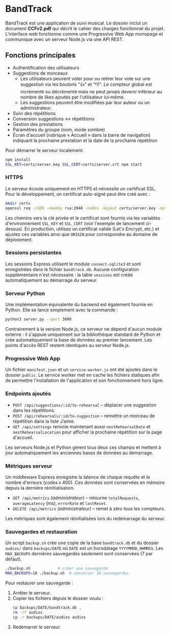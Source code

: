 # BandTrack

BandTrack est une application de suivi musical. Le dossier inclut un document 
**CCFv2.pdf** qui décrit le cahier des charges fonctionnel du projet. L'interface 
web fonctionne comme une Progressive Web App monopage et communique avec un 
serveur Node.js via une API REST.

## Fonctions principales
- Authentification des utilisateurs
- Suggestions de morceaux
  - Les utilisateurs peuvent voter pour ou retirer leur vote sur une suggestion
    via les boutons "👍" et "👎". Le compteur global est incrémenté ou
    décrémenté mais ne peut jamais devenir inférieur au nombre de likes
    ajoutés par l'utilisateur lui‑même.
  - Les suggestions peuvent être modifiées par leur auteur ou un administrateur.
- Suivi des répétitions
- Conversion suggestions \<-> répétitions
- Gestion des prestations
- Paramètres du groupe (nom, mode sombre)
- Écran d'accueil (rubrique « Accueil » dans la barre de navigation) indiquant
  la prochaine prestation et la date de la prochaine répétition

Pour démarrer le serveur localement:
```bash
npm install
SSL_KEY=certs/server.key SSL_CERT=certs/server.crt npm start
```

### HTTPS

Le serveur écoute uniquement en HTTPS et nécessite un certificat SSL.
Pour le développement, un certificat auto-signé peut être créé avec :

```bash
mkdir certs
openssl req -x509 -newkey rsa:2048 -nodes -keyout certs/server.key -out certs/server.crt -days 365 -subj "/CN=localhost"
```

Les chemins vers la clé privée et le certificat sont fournis via les
variables d'environnement `SSL_KEY` et `SSL_CERT` (voir l'exemple de
lancement ci-dessus). En production, utilisez un certificat valide
(Let's Encrypt, etc.) et ajustez ces variables ainsi que `ORIGIN` pour
correspondre au domaine de déploiement.

### Sessions persistantes

Les sessions Express utilisent le module `connect-sqlite3` et sont
enregistrées dans le fichier `bandtrack.db`. Aucune configuration
supplémentaire n'est nécessaire : la table `sessions` est créée
automatiquement au démarrage du serveur.

### Serveur Python

Une implémentation équivalente du backend est également fournie en Python. Elle se
lance simplement avec la commande :

```bash
python3 server.py --port 3000
```

Contrairement à la version Node.js, ce serveur ne dépend d'aucun module
externe : il s'appuie uniquement sur la bibliothèque standard de Python et
crée automatiquement la base de données au premier lancement. Les points
d'accès REST restent identiques au serveur Node.js.

### Progressive Web App

Un fichier `manifest.json` et un `service-worker.js` ont été ajoutés dans le
dossier `public`. Le service worker met en cache les fichiers statiques afin de
permettre l'installation de l'application et son fonctionnement hors ligne.

### Endpoints ajoutés

- `POST /api/suggestions/:id/to-rehearsal` – déplacer une suggestion dans les répétitions.
- `POST /api/rehearsals/:id/to-suggestion` – remettre un morceau de répétition dans la liste J’aime.
- `GET /api/settings` renvoie maintenant aussi `nextRehearsalDate` et `nextRehearsalLocation` pour afficher
  la prochaine répétition sur la page d'accueil.

Les serveurs Node.js et Python gèrent tous deux ces champs et mettent à jour
automatiquement les anciennes bases de données au démarrage.

### Métriques serveur

Un middleware Express enregistre la latence de chaque requête et le nombre
d'erreurs (codes ≥ 400). Ces données sont conservées en mémoire depuis la
dernière réinitialisation.

- `GET /api/metrics` *(administrateur)* – retourne `totalRequests`,
  `averageLatency` (ms), `errorRate` et `lastReset`.
- `DELETE /api/metrics` *(administrateur)* – remet à zéro tous les compteurs.

Les métriques sont également réinitialisées lors du redémarrage du serveur.

### Sauvegardes et restauration

Un script `backup.sh` crée une copie de la base `bandtrack.db` et du dossier `audios/` dans `backups/DATE` où `DATE` est un horodatage `YYYYMMDD_HHMMSS`.
Les `MAX_BACKUPS` dernières sauvegardes seulement sont conservées (7 par défaut).

```bash
./backup.sh            # créer une sauvegarde
MAX_BACKUPS=10 ./backup.sh  # conserver 10 sauvegardes
```

Pour restaurer une sauvegarde :

1. Arrêter le serveur.
2. Copier les fichiers depuis le dossier voulu :
   ```bash
   cp backups/DATE/bandtrack.db .
   rm -rf audios
   cp -r backups/DATE/audios audios
   ```
3. Redémarrer le serveur.
